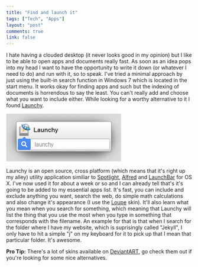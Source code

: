 ```yaml
---
title: "Find and launch it"
tags: ["Tech", "Apps"]
layout: "post"
comments: true
link: false
---
```


I hate having a clouded desktop (it never looks good in my opinion) but I like to be able to open apps and documents really fast. As soon as an idea pops into my head I want to have the opportunity to write it down (or whatever I need to do) and run with it, so to speak. I've tried a minimal approach by just using the built-in search function in Windows 7 which is located in the start menu. It works okay for finding apps and such but the indexing of documents is horrendous to say the least. You can't really add and choose what you want to include either. While looking for a worthy alternative to it I found [Launchy](http://www.launchy.net/).

![Launchy](/images/2012/10/16/launchy.png)

Launchy is an open source, cross platform (which means that it's right up my alley) utility application similiar to [Spotlight](http://support.apple.com/kb/ht2531), [Alfred](http://www.alfredapp.com/) and [LaunchBar](http://www.obdev.at/products/launchbar/index.html) for OS X. I've now used it for about a week or so and I can already tell that's it's going to be added to my essential apps list. It's fast, you can include and exclude anything you want, search the web, do simple math calculations and also change it's appearance (I use the [Loupe](http://artblanc.deviantart.com/art/Loupe-for-Launchy-264482213) skin). It'll also learn what you mean when you search for something, which meaning that Launchy will list the thing that you use the most when you type in something that corresponds with the filename. An example for that is that when I search for the folder where I have my website, which is suprisingly called "Jekyll", I only have to hit a simple "j" on my keyboard for it to pick up that I mean that particular folder. It's awesome.

**Pro Tip:**
There's a lot of skins available on [DeviantART](http://browse.deviantart.com/customization/skins/applaunchers/launchy/), go check them out if you're looking for some nice alternatives.
